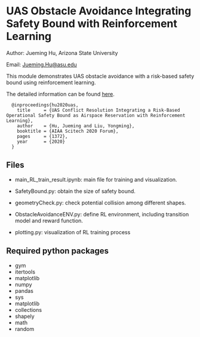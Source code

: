 # UAS Obstacle Avoidance Integrating Safety Bound with Reinforcement Learning

Author: Jueming Hu, Arizona State University

Email: Jueming.Hu@asu.edu

This module demonstrates UAS obstacle avoidance with a risk-based safety bound using reinforcement learning.

The detailed information can be found [here](https://arc.aiaa.org/doi/abs/10.2514/6.2020-1372).
```
  @inproceedings{hu2020uas,
    title     = {UAS Conflict Resolution Integrating a Risk-Based Operational Safety Bound as Airspace Reservation with Reinforcement Learning},
    author    = {Hu, Jueming and Liu, Yongming},
    booktitle = {AIAA Scitech 2020 Forum},
    pages     = {1372},
    year      = {2020}
  }
 ```
## Files

- main_RL_train_result.ipynb: main file for training and visualization.

- SafetyBound.py: obtain the size of safety bound.

- geometryCheck.py: check potential collision among different shapes.

- ObstacleAvoidanceENV.py: define RL environment, including transition model and reward function.

- plotting.py: visualization of RL training process

## Required python packages

- gym
- itertools
- matplotlib
- numpy
- pandas 
- sys
- matplotlib
- collections
- shapely
- math
- random

